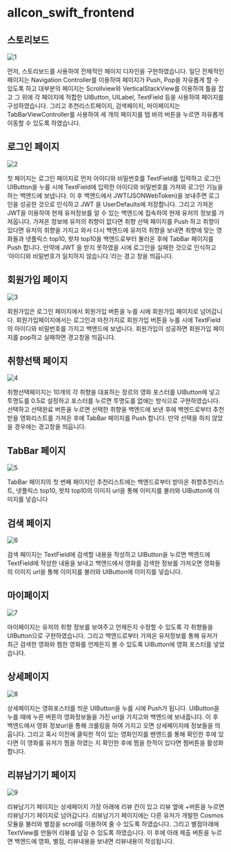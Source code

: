 # allcon_swift_frontend
## 스토리보드
![1](https://github.com/YYun-D/allcon_swift_frontend/assets/85883811/43d6a96c-fbcd-40b9-9687-7f1ae68f8266)

먼저, 스토리보드를 사용하여 전체적인 페이지 디자인을 구현하였습니다.
일단 전체적인 페이지는 Navigation Controller를 이용하여 페이지가 Push, Pop을 자유롭게 할 수 있도록 하고 대부분의 페이지는 Scrollview와 VerticalStackView를 이용하여 틀을 잡고 그 위에 각 페이지에 적합한 UIButton, UILabel, TextField 등을 사용하여 페이지를 구성하였습니다. 그리고 추천리스트페이지, 검색페이지, 마이페이지는 TabBarViewController를 사용하여 세 개의 페이지를 탭 바의 버튼을 누르면 자유롭게 이동할 수 있도록 하였습니다.

## 로그인 페이지
![2](https://github.com/YYun-D/allcon_swift_frontend/assets/85883811/f2c9f18d-fe4e-4e6e-995c-44ffc2181508)

첫 페이지는 로그인 페이지로 먼저 아이디와 비밀번호를 TextField를 입력하고 로그인 UIButton을 누를 시에 TextField에 입력한 아이디와 비밀번호를 가져와 로그인 기능을 하는 백엔드에 보냅니다. 이 후 백엔드에서 JWT(JSONWebToken)을 보내주면 로그인을 성공한 것으로 인식하고 JWT 을 UserDefaults에 저장합니다. 그리고 가져온 JWT을 이용하여 현재 유저정보를 알 수 있는 백엔드에 접속하여 현재 유저의 정보를 가져옵니다. 가져온 정보에 유저의 취향이 없다면 취향 선택 페이지를 Push 하고 취향이 있다면 유저의 취향을 가지고 와서 다시 백엔드에 유저의 취향을 보내면 취향에 맞는 영화들과 넷플릭스 top10, 왓챠 top10을 백엔드로부터 불러온 후에 TabBar 페이지를 Push 합니다. 만약에 JWT 을 받지 못하였을 시에 로그인을 실패한 것으로 인식하고 ‘아이디와 비밀번호가 일치하지 않습니다.’라는 경고 창을 띄웁니다.

## 회원가입 페이지
![3](https://github.com/YYun-D/allcon_swift_frontend/assets/85883811/8758bf5c-3055-4050-bdf0-fee3a1d540c4)

회원가입은 로그인 페이지에서 회원가입 버튼을 누를 시에 회원가입 페이지로 넘어갑니다. 회원가입페이지에서는 로그인과 마찬가지로 회원가입 버튼을 누를 시에 TextField의 아이디와 비밀번호를 가지고 백엔드에 보냅니다. 회원가입이 성공하면 회원가입 페이지를 pop하고 실패하면 경고창을 띄웁니다.

## 취향선택 페이지
![4](https://github.com/YYun-D/allcon_swift_frontend/assets/85883811/a057612e-5bf5-4e6c-8b3b-7009ce116af5)

취향선택페이지는 10개의 각 취향을 대표하는 장르의 영화 포스터를 UIButton에 넣고 투명도를 0.5로 설정하고 포스터를 누르면 투명도를 없애는 방식으로 구현하였습니다. 선택하고 선택완료 버튼을 누르면 선택한 취향을 백엔드에 보낸 후에 백엔드로부터 추천받을 영화리스트를 가져온 후에 TabBar 페이지를 Push 합니다. 만약 선택을 하지 않았을 경우에는 경고창을 띄웁니다.

## TabBar 페이지
![5](https://github.com/YYun-D/allcon_swift_frontend/assets/85883811/211d27f4-052c-43d4-bd73-9f37db5a1df0)

TabBar 페이지의 첫 번째 페이지인 추천리스트에는 백엔드로부터 받아온 취향추천리스트, 넷플릭스 top10, 왓챠 top10의 이미지 url을 통해 이미지를 불러와 UIButton에 이미지를 넣습니다

## 검색 페이지
![6](https://github.com/YYun-D/allcon_swift_frontend/assets/85883811/4fff3bfd-b3c7-4ce3-b585-9676ec4f661b)

검색 페이지는 TextField에 검색할 내용을 작성하고 UIButton을 누르면 백엔드에 TextField에 작성한 내용을 보내고 백엔드에서 영화를 검색한 정보를 가져오면 영화들의 이미지 url을 통해 이미지를 불러와 UIButton에 이미지를 넣습니다.

## 마이페이지
![7](https://github.com/YYun-D/allcon_swift_frontend/assets/85883811/900481a4-3bda-450d-a00d-deb04cd25e7f)

마이페이지는 유저의 취향 정보를 보여주고 언제든지 수정할 수 있도록 각 취향들을 UIButton으로 구현하였습니다. 그리고 백엔드로부터 가져온 유저정보를 통해 유저가 최근 검색한 영화와 찜한 영화를 언제든지 볼 수 있도록 UIButton에 영화 포스터를 넣었습니다.

## 상세페이지
![8](https://github.com/YYun-D/allcon_swift_frontend/assets/85883811/0d4118f4-1b12-4c21-9202-d9246350d7d1)

상세페이지는 영화포스터를 띄운 UIButton을 누를 시에 Push가 됩니다. UIButton을 누를 때에 누른 버튼의 영화정보들을 가진 url을 가지고와 백엔드에 보내줍니다. 이 후 백엔드에서 영화 정보url을 통해 크롤링을 하여 가지고 오면 상세페이지에 정보들을 띄웁니다. 그리고 혹시 이전에 클릭한 적이 있는 영화인지를 밴엔드를 통해 확인한 후에 있다면 이 영화를 유저가 찜을 하였는 지 확인한 후에 찜을 한적이 있다면 찜버튼을 활성화합니다.

## 리뷰남기기 페이지
![9](https://github.com/YYun-D/allcon_swift_frontend/assets/85883811/fe8a695c-7285-4225-8d66-a56b8f6b9e12)

리뷰남기기 페이지는 상세페이지 가장 아래에 리뷰 칸이 있고 리뷰 옆에 +버튼을 누르면 리뷰남기기 페이지로 넘어갑니다. 리뷰남기기 페이지에는 다른 유저가 개발한 Cosmos모듈을 불러와 별점을 scroll를 이용하여 줄 수 있도록 하였습니다. 그리고 별점아래에 TextView를 만들어 리뷰를 남길 수 있도록 하였습니다. 이 후에 아래 제출 버튼을 누르면 백엔드에 영화, 별점, 리뷰내용을 보내면 리뷰내용이 작성됩니다.
